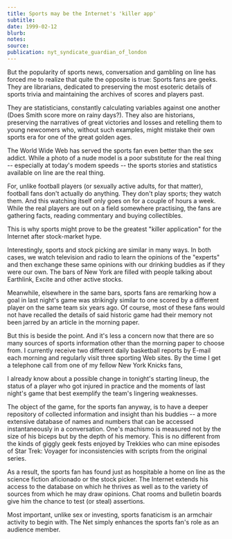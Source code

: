 ```yaml
---
title: Sports may be the Internet's 'killer app'
subtitle:
date: 1999-02-12
blurb:
notes:
source:
publication: nyt_syndicate_guardian_of_london
---
```


But the popularity of sports news, conversation and gambling on line has forced me to realize that quite the opposite is true: Sports fans are geeks. They are librarians, dedicated to preserving the most esoteric details of sports trivia and maintaining the archives of scores and players past.

They are statisticians, constantly calculating variables against one another (Does Smith score more on rainy days?). They also are historians, preserving the narratives of great victories and losses and retelling them to young newcomers who, without such examples, might mistake their own sports era for one of the great golden ages.

The World Wide Web has served the sports fan even better than the sex addict. While a photo of a nude model is a poor substitute for the real thing -- especially at today's modem speeds -- the sports stories and statistics available on line are the real thing.

For, unlike football players (or sexually active adults, for that matter), football fans don't actually do anything. They don't play sports; they watch them. And this watching itself only goes on for a couple of hours a week. While the real players are out on a field somewhere practising, the fans are gathering facts, reading commentary and buying collectibles.

This is why sports might prove to be the greatest "killer application" for the Internet after stock-market hype.

Interestingly, sports and stock picking are similar in many ways. In both cases, we watch television and radio to learn the opinions of the "experts" and then exchange these same opinions with our drinking buddies as if they were our own. The bars of New York are filled with people talking about Earthlink, Excite and other active stocks.

Meanwhile, elsewhere in the same bars, sports fans are remarking how a goal in last night's game was strikingly similar to one scored by a different player on the same team six years ago. Of course, most of these fans would not have recalled the details of said historic game had their memory not been jarred by an article in the morning paper.

But this is beside the point. And it's less a concern now that there are so many sources of sports information other than the morning paper to choose from. I currently receive two different daily basketball reports by E-mail each morning and regularly visit three sporting Web sites. By the time I get a telephone call from one of my fellow New York Knicks fans,

I already know about a possible change in tonight's starting lineup, the status of a player who got injured in practice and the moments of last night's game that best exemplify the team's lingering weaknesses.

The object of the game, for the sports fan anyway, is to have a deeper repository of collected information and insight than his buddies -- a more extensive database of names and numbers that can be accessed instantaneously in a conversation. One's machismo is measured not by the size of his biceps but by the depth of his memory. This is no different from the kinds of giggly geek fests enjoyed by Trekkies who can mine episodes of Star Trek: Voyager for inconsistencies with scripts from the original series.

As a result, the sports fan has found just as hospitable a home on line as the science fiction aficionado or the stock picker. The Internet extends his access to the database on which he thrives as well as to the variety of sources from which he may draw opinions. Chat rooms and bulletin boards give him the chance to test (or steal) assertions.

Most important, unlike sex or investing, sports fanaticism is an armchair activity to begin with. The Net simply enhances the sports fan's role as an audience member.
